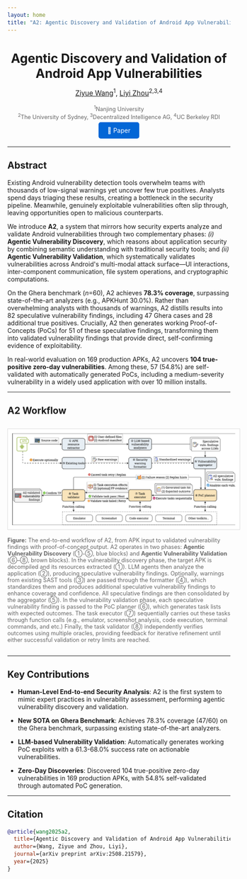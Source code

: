 ```yaml
---
layout: home
title: "A2: Agentic Discovery and Validation of Android App Vulnerabilities"
---
```


<div style="text-align: center; margin-bottom: 2em;">
  <h1 style="margin-bottom: 0.5em;">Agentic Discovery and Validation of Android App Vulnerabilities</h1>

  <p style="font-size: 1.1em; margin-bottom: 1em;">
    <a href="https://zyy0530.github.io/" target="_blank">Ziyue Wang</a><sup>1</sup>,
    <a href="https://lzhou1110.github.io/" target="_blank">Liyi Zhou</a><sup>2,3,4</sup>
  </p>

  <p style="font-size: 0.9em; color: #666; margin-bottom: 1em;">
    <sup>1</sup>Nanjing University<br>
    <sup>2</sup>The University of Sydney,
    <sup>3</sup>Decentralized Intelligence AG,
    <sup>4</sup>UC Berkeley RDI
  </p>

  <p style="margin-top: 1em;">
    <a href="https://arxiv.org/abs/2508.21579" target="_blank" style="padding: 10px 20px; background-color: #0366d6; color: white; text-decoration: none; border-radius: 5px; margin: 5px;">📄 Paper</a>
  </p>
</div>

---

## Abstract

Existing Android vulnerability detection tools overwhelm teams with thousands of low-signal warnings yet uncover few true positives. Analysts spend days triaging these results, creating a bottleneck in the security pipeline. Meanwhile, genuinely exploitable vulnerabilities often slip through, leaving opportunities open to malicious counterparts.

We introduce **A2**, a system that mirrors how security experts analyze and validate Android vulnerabilities through two complementary phases: *(i)* **Agentic Vulnerability Discovery**, which reasons about application security by combining semantic understanding with traditional security tools; and *(ii)* **Agentic Vulnerability Validation**, which systematically validates vulnerabilities across Android's multi-modal attack surface—UI interactions, inter-component communication, file system operations, and cryptographic computations.

On the Ghera benchmark (*n*=60), A2 achieves **78.3% coverage**, surpassing state-of-the-art analyzers (e.g., APKHunt 30.0%). Rather than overwhelming analysts with thousands of warnings, A2 distills results into 82 speculative vulnerability findings, including 47 Ghera cases and 28 additional true positives. Crucially, A2 then generates working Proof-of-Concepts (PoCs) for 51 of these speculative findings, transforming them into validated vulnerability findings that provide direct, self-confirming evidence of exploitability.

In real-world evaluation on 169 production APKs, A2 uncovers **104 true-positive zero-day vulnerabilities**. Among these, 57 (54.8%) are self-validated with automatically generated PoCs, including a medium-severity vulnerability in a widely used application with over 10 million installs.

---

## A2 Workflow

<div style="text-align: center; margin: 2em 0;">
  <img src="assets/images/workflow.png" alt="A2 System Workflow" style="max-width: 100%; height: auto; border: 1px solid #ddd; padding: 10px; background-color: white;">

  <p style="font-size: 0.9em; color: #666; margin-top: 1em; text-align: left;">
    <strong>Figure:</strong> The end-to-end workflow of A2, from APK input to validated vulnerability findings with proof-of-concept output. A2 operates in two phases: <strong>Agentic Vulnerability Discovery</strong> (①-⑤, blue blocks) and <strong>Agentic Vulnerability Validation</strong> (⑥–⑧, brown blocks). In the vulnerability discovery phase, the target APK is decompiled and its resources extracted (①). LLM agents then analyze the application (②), producing speculative vulnerability findings. Optionally, warnings from existing SAST tools (③) are passed through the formatter (④), which standardizes them and produces additional speculative vulnerability findings to enhance coverage and confidence. All speculative findings are then consolidated by the aggregator (⑤). In the vulnerability validation phase, each speculative vulnerability finding is passed to the PoC planner (⑥), which generates task lists with expected outcomes. The task executor (⑦) sequentially carries out these tasks through function calls (e.g., emulator, screenshot analysis, code execution, terminal commands, and etc.) Finally, the task validator (⑧) independently verifies outcomes using multiple oracles, providing feedback for iterative refinement until either successful validation or retry limits are reached.
  </p>
</div>

---

## Key Contributions

- **Human-Level End-to-end Security Analysis**: A2 is the first system to mimic expert practices in vulnerability assessment, performing agentic vulnerability discovery and validation.

- **New SOTA on Ghera Benchmark**: Achieves 78.3% coverage (47/60) on the Ghera benchmark, surpassing existing state-of-the-art analyzers.

- **LLM-based Vulnerability Validation**: Automatically generates working PoC exploits with a 61.3-68.0% success rate on actionable vulnerabilities.

- **Zero-Day Discoveries**: Discovered 104 true-positive zero-day vulnerabilities in 169 production APKs, with 54.8% self-validated through automated PoC generation.

---

## Citation

```bibtex
@article{wang2025a2,
  title={Agentic Discovery and Validation of Android App Vulnerabilities},
  author={Wang, Ziyue and Zhou, Liyi},
  journal={arXiv preprint arXiv:2508.21579},
  year={2025}
}
```
